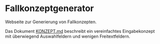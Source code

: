 # Fallkonzeptgenerator

Webseite zur Generierung von Fallkonzepten.

Das Dokument [KONZEPT.md](KONZEPT.md) beschreibt ein vereinfachtes Eingabekonzept mit überwiegend Auswahlfeldern und wenigen Freitextfeldern.
